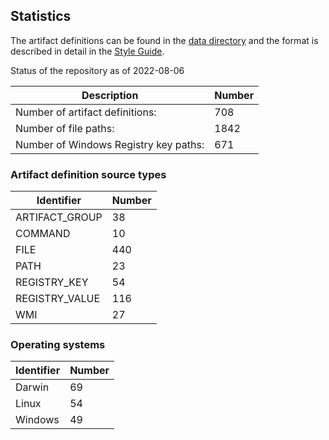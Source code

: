## Statistics

The artifact definitions can be found in the [data directory](https://github.com/ForensicArtifacts/artifacts/tree/main/data)
and the format is described in detail in the [Style Guide](https://artifacts.readthedocs.io/en/latest/sources/Format-specification.html).

Status of the repository as of 2022-08-06

Description | Number
--- | ---
Number of artifact definitions: | 708
Number of file paths: | 1842
Number of Windows Registry key paths: | 671

### Artifact definition source types

Identifier | Number
--- | ---
ARTIFACT_GROUP | 38
COMMAND | 10
FILE | 440
PATH | 23
REGISTRY_KEY | 54
REGISTRY_VALUE | 116
WMI | 27

### Operating systems

Identifier | Number
--- | ---
Darwin | 69
Linux | 54
Windows | 49

